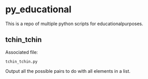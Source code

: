 # py_educational

This is a repo of multiple python scripts for educationalpurposes.

## tchin_tchin

Associated file:

`tchin_tchin.py`

Output all the possible pairs to do with all elements in a list.

